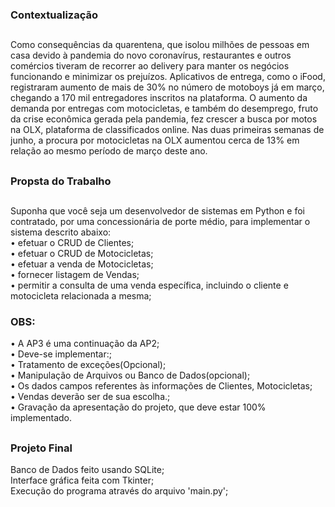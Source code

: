 ### Contextualização
##
Como consequências da quarentena, que isolou milhões de pessoas em casa devido
à pandemia do novo coronavírus, restaurantes e outros comércios tiveram de recorrer
ao delivery para manter os negócios funcionando e minimizar os prejuízos. Aplicativos
de entrega, como o iFood, registraram aumento de mais de 30% no número de
motoboys já em março, chegando a 170 mil entregadores inscritos na plataforma. O
aumento da demanda por entregas com motocicletas, e também do desemprego,
fruto da crise econômica gerada pela pandemia, fez crescer a busca por motos na
OLX, plataforma de classificados online. Nas duas primeiras semanas de junho, a
procura por motocicletas na OLX aumentou cerca de 13% em relação ao mesmo
período de março deste ano. 
##
### Propsta do Trabalho
##
Suponha que você seja um desenvolvedor de sistemas em Python e foi contratado,
por uma concessionária de porte médio, para implementar o sistema descrito abaixo:<br>
• efetuar o CRUD de Clientes;<br>
• efetuar o CRUD de Motocicletas;<br>
• efetuar a venda de Motocicletas;<br>
• fornecer listagem de Vendas;<br>
• permitir a consulta de uma venda específica, incluindo o cliente e motocicleta
relacionada a mesma;<br>
### OBS:
• A AP3 é uma continuação da AP2;<br>
• Deve-se implementar:;<br>
• Tratamento de exceções(Opcional);<br>
• Manipulação de Arquivos ou Banco de Dados(opcional);<br>
• Os dados campos referentes às informações de Clientes, Motocicletas;<br>
• Vendas deverão ser de sua escolha.;<br>
• Gravação da apresentação do projeto, que deve estar 100%
implementado.
##
### Projeto Final
Banco de Dados feito usando SQLite;<br>
Interface gráfica feita com Tkinter;<br>
Execução do programa através do arquivo 'main.py';<br>
